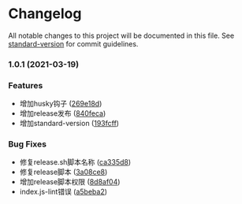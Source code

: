 # Changelog

All notable changes to this project will be documented in this file. See [standard-version](https://github.com/conventional-changelog/standard-version) for commit guidelines.

### 1.0.1 (2021-03-19)


### Features

* 增加husky钩子 ([269e18d](https://github.com/zhoucat/git-commit/commit/269e18d2d4567b16d80d6c7016bbd22080871635))
* 增加release发布 ([840feca](https://github.com/zhoucat/git-commit/commit/840feca83125e114ef1fadc6baa42575d8826bf8))
* 增加standard-version ([193fcff](https://github.com/zhoucat/git-commit/commit/193fcffa51c7c838a9c68969ffa5fe0ad7101dde))


### Bug Fixes

* 修复release.sh脚本名称 ([ca335d8](https://github.com/zhoucat/git-commit/commit/ca335d875cfa36b2112ccae650e33f58b6ba6ae1))
* 修复release脚本 ([3a08ce8](https://github.com/zhoucat/git-commit/commit/3a08ce87cfc35f7388cde23d1de9fa9eaf78dd73))
* 增加release脚本权限 ([8d8af04](https://github.com/zhoucat/git-commit/commit/8d8af0481a3adabd4ff6756104816b337c1a1314))
* index.js-lint错误 ([a5beba2](https://github.com/zhoucat/git-commit/commit/a5beba20d395f7df599c16f2e7d7dfd4ab8cf647))
